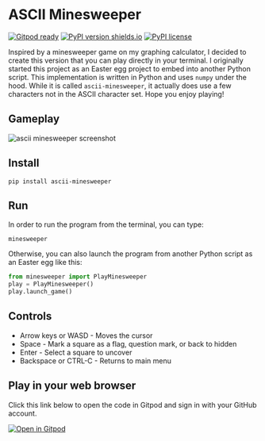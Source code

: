 # ASCII Minesweeper
[![Gitpod ready](https://img.shields.io/badge/Gitpod-ready-blue?logo=gitpod)](https://gitpod.io/#https://github.com/nyoungstudios/ascii-minesweeper)
[![PyPI version shields.io](https://img.shields.io/pypi/v/ascii-minesweeper.svg)](https://pypi.python.org/project/ascii-minesweeper/)
[![PyPI license](https://img.shields.io/pypi/l/ascii-minesweeper.svg)](https://pypi.python.org/project/ascii-minesweeper/)

Inspired by a minesweeper game on my graphing calculator, I decided to create this version that you can play directly in your terminal. I originally started this project as an Easter egg project to embed into another Python script. This implementation is written in Python and uses `numpy` under the hood. While it is called `ascii-minesweeper`, it actually does use a few characters not in the ASCII character set. Hope you enjoy playing!

## Gameplay
![ascii minesweeper screenshot](https://github.com/nyoungstudios/ascii-minesweeper/blob/main/images/MinesweeperGamePlay480.gif?raw=true)
<!-- ![ascii minesweeper screenshot](images/MinesweeperGamePlay480.gif) -->

## Install
```shell
pip install ascii-minesweeper
```

## Run
In order to run the program from the terminal, you can type:
```shell
minesweeper
```

Otherwise, you can also launch the program from another Python script as an Easter egg like this:
```python
from minesweeper import PlayMinesweeper
play = PlayMinesweeper()
play.launch_game()
```

## Controls
* Arrow keys or WASD - Moves the cursor
* Space - Mark a square as a flag, question mark, or back to hidden
* Enter - Select a square to uncover
* Backspace or CTRL-C - Returns to main menu

## Play in your web browser
Click this link below to open the code in Gitpod and sign in with your GitHub account.

[![Open in Gitpod](https://gitpod.io/button/open-in-gitpod.svg)](https://gitpod.io/#https://github.com/nyoungstudios/ascii-minesweeper)
